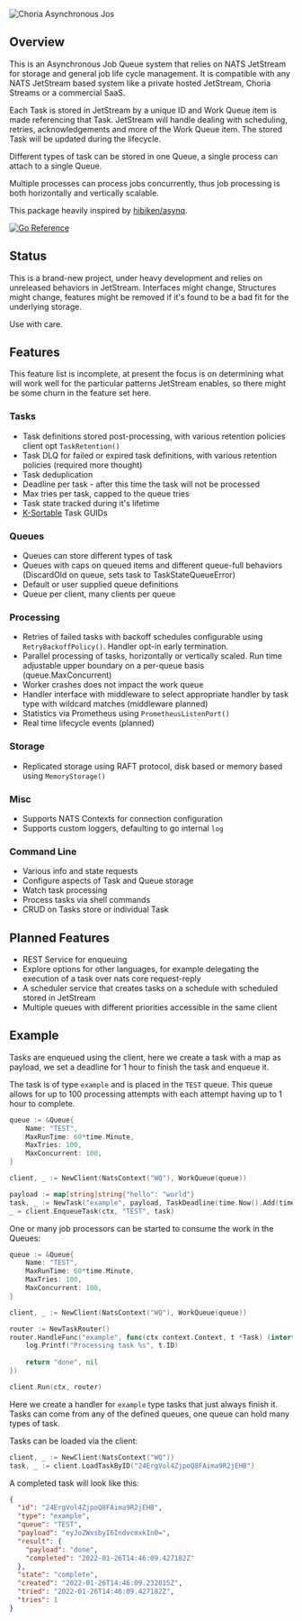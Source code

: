 ![Choria Asynchronous Jos](https://choria.io/async-logo-horizontal.png)

## Overview

This is an Asynchronous Job Queue system that relies on NATS JetStream for storage and general job life cycle management.
It is compatible with any NATS JetStream based system like a private hosted JetStream, Choria Streams or a commercial SaaS.

Each Task is stored in JetStream by a unique ID and Work Queue item is made referencing that Task. JetStream will handle
dealing with scheduling, retries, acknowledgements and more of the Work Queue item.  The stored Task will be updated
during the lifecycle.

Different types of task can be stored in one Queue, a single process can attach to a single Queue.

Multiple processes can process jobs concurrently, thus job processing is both horizontally and vertically scalable.

This package heavily inspired by [hibiken/asynq](https://github.com/hibiken/asynq/).

[![Go Reference](https://pkg.go.dev/badge/github.com/choria-io/asyncjobs.svg)](https://pkg.go.dev/github.com/choria-io/asyncjobs)

## Status

This is a brand-new project, under heavy development and relies on unreleased behaviors in JetStream. Interfaces might change,
Structures might change, features might be removed if it's found to be a bad fit for the underlying storage.

Use with care.

## Features

This feature list is incomplete, at present the focus is on determining what will work well for the particular patterns
JetStream enables, so there might be some churn in the feature set here.

### Tasks

* Task definitions stored post-processing, with various retention policies client opt `TaskRetention()`
* Task DLQ for failed or expired task definitions, with various retention policies (required more thought)
* Task deduplication
* Deadline per task - after this time the task will not be processed
* Max tries per task, capped to the queue tries
* Task state tracked during it's lifetime
* [K-Sortable](https://github.com/segmentio/ksuid) Task GUIDs

### Queues

* Queues can store different types of task
* Queues with caps on queued items and different queue-full behaviors (DiscardOld on queue, sets task to TaskStateQueueError)
* Default or user supplied queue definitions
* Queue per client, many clients per queue

### Processing

* Retries of failed tasks with backoff schedules configurable using `RetryBackoffPolicy()`. Handler opt-in early termination.
* Parallel processing of tasks, horizontally or vertically scaled. Run time adjustable upper boundary on a per-queue basis (queue.MaxConcurrent)
* Worker crashes does not impact the work queue
* Handler interface with middleware to select appropriate handler by task type with wildcard matches (middleware planned)
* Statistics via Prometheus using `PrometheusListenPort()`
* Real time lifecycle events (planned)

### Storage

* Replicated storage using RAFT protocol, disk based or memory based using `MemoryStorage()`

### Misc

* Supports NATS Contexts for connection configuration
* Supports custom loggers, defaulting to go internal `log`

### Command Line

* Various info and state requests
* Configure aspects of Task and Queue storage
* Watch task processing
* Process tasks via shell commands
* CRUD on Tasks store or individual Task

## Planned Features

* REST Service for enqueuing
* Explore options for other languages, for example delegating the execution of a task over nats core request-reply
* A scheduler service that creates tasks on a schedule with scheduled stored in JetStream
* Multiple queues with different priorities accessible in the same client

## Example

Tasks are enqueued using the client, here we create a task with a map as payload, we set a deadline for 1 hour to 
finish the task and enqueue it.

The task is of type `example` and is placed in the `TEST` queue. This queue allows for up to 100 processing attempts
with each attempt having up to 1 hour to complete. 

```go
queue := &Queue{
	Name: "TEST",
	MaxRunTime: 60*time.Minute,
	MaxTries: 100,
	MaxConcurrent: 100,
}

client, _ := NewClient(NatsContext("WQ"), WorkQueue(queue))

payload := map[string]string{"hello": "world"}
task, _ := NewTask("example", payload, TaskDeadline(time.Now().Add(time.Hour)))
_ = client.EnqueueTask(ctx, "TEST", task)
```

One or many job processors can be started to consume the work in the Queues:

```go
queue := &Queue{
	Name: "TEST",
	MaxRunTime: 60*time.Minute,
	MaxTries: 100,
	MaxConcurrent: 100,
}

client, _ := NewClient(NatsContext("WQ"), WorkQueue(queue))

router := NewTaskRouter()
router.HandleFunc("example", func(ctx context.Context, t *Task) (interface{}, error) {
	log.Printf("Processing task %s", t.ID)
	
	return "done", nil
})

client.Run(ctx, router)
```

Here we create a handler for `example` type tasks that just always finish it. Tasks can come from any of the defined
queues, one queue can hold many types of task.

Tasks can be loaded via the client:

```go
client, _ := NewClient(NatsContext("WQ"))
task, _ := client.LoadTaskByID("24ErgVol4ZjpoQ8FAima9R2jEHB")
```

A completed task will look like this:

```json
{
  "id": "24ErgVol4ZjpoQ8FAima9R2jEHB",
  "type": "example",
  "queue": "TEST",
  "payload": "eyJoZWxsbyI6IndvcmxkIn0=",
  "result": {
    "payload": "done",
    "completed": "2022-01-26T14:46:09.427182Z"
  },
  "state": "complete",
  "created": "2022-01-26T14:46:09.232015Z",
  "tried": "2022-01-26T14:46:09.427182Z",
  "tries": 1
}
```
